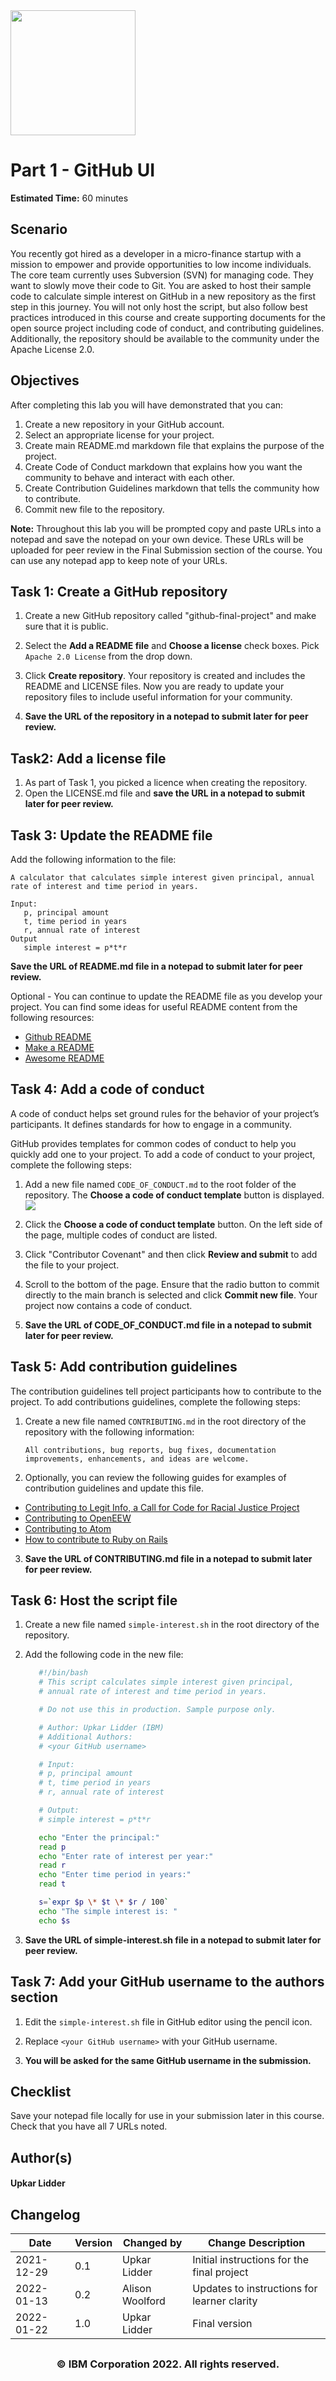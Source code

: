 <img src="https://cf-courses-data.s3.us.cloud-object-storage.appdomain.cloud/IBM-CD0131EN-SkillsNetwork/labs/project/images/IDSNlogo.png" width="200" height="200">

# Part 1 - GitHub UI

**Estimated Time:** 60 minutes

## Scenario

You recently got hired as a developer in a micro-finance startup with a mission to empower and provide opportunities to low income individuals. The core team currently uses Subversion (SVN) for managing code. They want to slowly move their code to Git. You are asked to host their sample code to calculate simple interest on GitHub in a new repository as the first step in this journey. You will not only host the script, but also follow best practices introduced in this course and create supporting documents for the open source project including code of conduct, and contributing guidelines. Additionally, the repository should be available to the community under the Apache License 2.0.

## Objectives

After completing this lab you will have demonstrated that you can:

1.  Create a new repository in your GitHub account.
2.  Select an appropriate license for your project.
3.  Create main README.md markdown file that explains the purpose of the project.
4.  Create Code of Conduct markdown that explains how you want the community to behave and interact with each other.
5.  Create Contribution Guidelines markdown that tells the community how to contribute.
6.  Commit new file to the repository.

**Note:** Throughout this lab you will be prompted copy and paste URLs into a notepad and save the notepad on your own device. These URLs will be uploaded for peer review in the Final Submission section of the course. You can use any notepad app to keep note of your URLs.

## Task 1: Create a GitHub repository

1.  Create a new GitHub repository called "github-final-project" and make sure that it is public.

2.  Select the **Add a README file** and **Choose a license** check boxes. Pick `Apache 2.0 License` from the drop down.

3.  Click **Create repository**. Your repository is created and includes the README and LICENSE files. Now you are ready to update your repository files to include useful information for your community.

4.  **Save the URL of the repository in a notepad to submit later for peer review.**

## Task2: Add a license file

1.  As part of Task 1, you picked a licence when creating the repository.
2.  Open the LICENSE.md file and **save the URL in a notepad to submit later for peer review.**

## Task 3: Update the README file

Add the following information to the file:

```
A calculator that calculates simple interest given principal, annual rate of interest and time period in years.

Input:
   p, principal amount
   t, time period in years
   r, annual rate of interest
Output
   simple interest = p*t*r
```

**Save the URL of README.md file in a notepad to submit later for peer review.**

Optional - You can continue to update the README file as you develop your project. You can find some ideas for useful README content from the following resources:

*   [Github README](https://docs.github.com/en/github/creating-cloning-and-archiving-repositories/about-readmes)
*   [Make a README](https://makeareadme.com/?utm_medium=Exinfluencer&utm_source=Exinfluencer&utm_content=000026UJ&utm_term=10006555&utm_id=NA-SkillsNetwork-Channel-SkillsNetworkCoursesIBMCD0131ENSkillsNetwork32121029-2021-01-01)
*   [Awesome README](https://github.com/matiassingers/awesome-readme)

## Task 4: Add a code of conduct

A code of conduct helps set ground rules for the behavior of your project’s participants. It defines standards for how to engage in a community.

GitHub provides templates for common codes of conduct to help you quickly add one to your project. To add a code of conduct to your project, complete the following steps:

1.  Add a new file named `CODE_OF_CONDUCT.md` to the root folder of the repository. The **Choose a code of conduct template** button is displayed.
    ![](https://cf-courses-data.s3.us.cloud-object-storage.appdomain.cloud/IBM-CD0131EN-SkillsNetwork/labs/project/images/ui-lab-code-of-conduct.png)

2.  Click the **Choose a code of conduct template** button. On the left side of the page, multiple codes of conduct are listed.

3.  Click "Contributor Covenant" and then click **Review and submit** to add the file to your project.

4.  Scroll to the bottom of the page. Ensure that the radio button to commit directly to the main branch is selected and click **Commit new file**. Your project now contains a code of conduct.

5.  **Save the URL of CODE_OF_CONDUCT.md file in a notepad to submit later for peer review.**

## Task 5: Add contribution guidelines

The contribution guidelines tell project participants how to contribute to the project. To add contributions guidelines, complete the following steps:

1.  Create a new file named `CONTRIBUTING.md` in the root directory of the repository with the following information:

    ```
    All contributions, bug reports, bug fixes, documentation improvements, enhancements, and ideas are welcome.
    ```

2.  Optionally, you can review the following guides for examples of contribution guidelines and update this file.

*   [Contributing to Legit Info, a Call for Code for Racial Justice Project](https://github.com/Call-for-Code-for-Racial-Justice/Legit-Info/blob/main/CONTRIBUTING.md)
*   [Contributing to OpenEEW](https://github.com/openeew/openeew/blob/master/CONTRIBUTING.md)
*   [Contributing to Atom](github.com/atom/atom/blob/master/CONTRIBUTING.md​)
*   [How to contribute to Ruby on Rails](github.com/rails/rails/blob/main/CONTRIBUTING.md​)

3.  **Save the URL of CONTRIBUTING.md file in a notepad to submit later for peer review.**

## Task 6: Host the script file

1.  Create a new file named `simple-interest.sh` in the root directory of the repository.

2.  Add the following code in the new file:

    ```bash
       #!/bin/bash
       # This script calculates simple interest given principal,
       # annual rate of interest and time period in years.

       # Do not use this in production. Sample purpose only.

       # Author: Upkar Lidder (IBM)
       # Additional Authors:
       # <your GitHub username>

       # Input:
       # p, principal amount
       # t, time period in years
       # r, annual rate of interest

       # Output:
       # simple interest = p*t*r

       echo "Enter the principal:"
       read p
       echo "Enter rate of interest per year:"
       read r
       echo "Enter time period in years:"
       read t

       s=`expr $p \* $t \* $r / 100`
       echo "The simple interest is: "
       echo $s
    ```

3.  **Save the URL of simple-interest.sh file in a notepad to submit later for peer review.**

## Task 7: Add your GitHub username to the authors section

1.  Edit the `simple-interest.sh` file in GitHub editor using the pencil icon.

2.  Replace `<your GitHub username>` with your GitHub username.

3.  **You will be asked for the same GitHub username in the submission.**

## Checklist

Save your notepad file locally for use in your submission later in this course. Check that you have all 7 URLs noted.

## Author(s)

<h4> Upkar Lidder <h4/>

## Changelog

| Date       | Version | Changed by      | Change Description                          |
| ---------- | ------- | --------------- | ------------------------------------------- |
| 2021-12-29 | 0.1     | Upkar Lidder    | Initial instructions for the final project  |
| 2022-01-13 | 0.2     | Alison Woolford | Updates to instructions for learner clarity |
| 2022-01-22 | 1.0     | Upkar Lidder    | Final version                               |

## <h3 align="center"> © IBM Corporation 2022. All rights reserved. <h3/>
